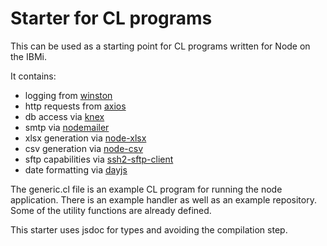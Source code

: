 # Starter for CL programs

This can be used as a starting point for CL programs written for Node on the IBMi. 

It contains:
- logging from [winston](https://github.com/winstonjs/winston)
- http requests from [axios](https://github.com/axios/axios)
- db access via [knex](https://github.com/knex/knex)
- smtp via [nodemailer](https://github.com/nodemailer/nodemailer)
- xlsx generation via [node-xlsx](https://github.com/mgcrea/node-xlsx)
- csv generation via [node-csv](https://github.com/adaltas/node-csv) 
- sftp capabilities via [ssh2-sftp-client](https://github.com/theophilusx/ssh2-sftp-client)
- date formatting via [dayjs](https://github.com/iamkun/dayjs)

The generic.cl file is an example CL program for running the node application. There is an example handler as well as an example repository. Some of the utility functions are already defined. 

This starter uses jsdoc for types and avoiding the compilation step. 
